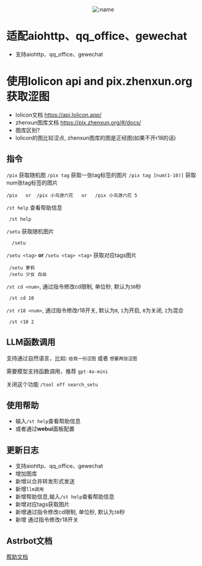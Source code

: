 </div>

<div align="center">

![:name](https://count.getloli.com/@img_lolicon?name=img_lolicon&theme=booru-jaypee&padding=7&offset=-5&align=top&scale=1&pixelated=1&darkmode=auto)

</div>

# 适配aiohttp、qq_office、gewechat
- 支持aiohttp、qq_office、gewechat

# 使用lolicon api and pix.zhenxun.org获取涩图
- lolicon文档 <https://api.lolicon.app/>
- zhenxun图库文档 <https://pix.zhenxun.org/#/docs/>
- 图库区别?
- lolicon的图比较涩点,  zhenxun图库的图是正经图(如果不开r18的话)

## 指令
 `/pix` 获取随机图   `/pix tag` 获取一张tag标签的图片  `/pix tag [num(1-10)]` 获取num张tag标签的图片
 ```
 /pix   or  /pix 小鸟游六花   or   /pix 小鸟游六花 5  
 ```
 `/st help` 查看帮助信息
 ```
  /st help
  ```
 `/setu` 获取随机图片
```
  /setu
```
 `/setu <tag>`  **or** `/setu <tag> <tag>` 获取对应tags图片
 ```
  /setu 萝莉
  /setu 少女 白丝
```
 `/st cd <num>`, 通过指令修改cd限制, 单位秒, 默认为`30`秒
 ```
  /st cd 10
```
 `/st r18 <num>`, 通过指令修改r18开关, 默认为`0`,  `1`为开启, `0`为关闭, `2`为混合
 ```
  /st r18 2
```

## LLM函数调用

  支持通过自然语言，比如: `给我一份涩图` 或者 `想要两张涩图`

  需要模型支持函数调用，推荐 `gpt-4o-mini`

  关闭这个功能 `/tool off search_setu`

## 使用帮助

- 输入`/st help`查看帮助信息
- 或者通过**webui**面板配置

## 更新日志
  - 支持aiohttp、qq_office、gewechat
  - 增加图库
  - 新增以合并转发形式发送
  - 新增`llm调用`
  - 新增帮助信息,输入`/st help`查看帮助信息
  - 新增对应tags获取图片
  - 新增通过指令修改cd限制, 单位秒, 默认为`30`秒
  - 新增 通过指令修改r18开关
  
## Astrbot文档

[帮助文档](https://astrbot.soulter.top/center/docs/%E5%BC%80%E5%8F%91/%E6%8F%92%E4%BB%B6%E5%BC%80%E5%8F%91/)
